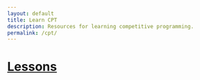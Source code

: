 ```yaml
---
layout: default
title: Learn CPT
description: Resources for learning competitive programming.
permalink: /cpt/
---
```


# [Lessons](/cpt-lessons/list)
